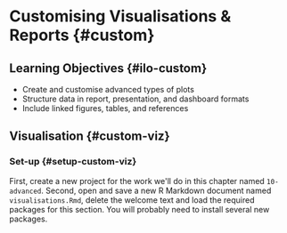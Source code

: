 # Customising Visualisations & Reports {#custom}

## Learning Objectives {#ilo-custom}

* Create and customise advanced types of plots
* Structure data in report, presentation, and dashboard formats
* Include linked figures, tables, and references

## Visualisation {#custom-viz}

### Set-up {#setup-custom-viz}

First, create a new project for the work we'll do in this chapter named <code class='path'>10-advanced</code>. Second, open and save a new R Markdown document named `visualisations.Rmd`, delete the welcome text and load the required packages for this section. You will probably need to install several new packages.



































































































